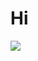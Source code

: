 <h1>Hi</h1>
<img src="https://user-images.githubusercontent.com/125228912/223159290-023aba7f-8a73-4026-8393-099a0720d493.png" />
